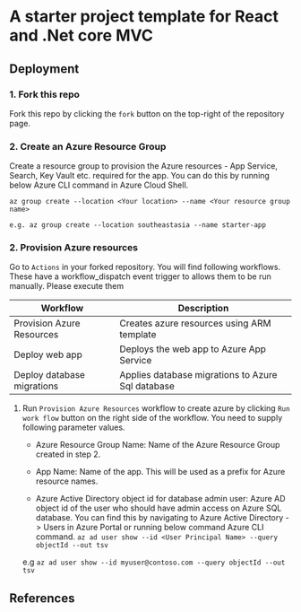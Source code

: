 # A starter project template for React and .Net core MVC

## Deployment

### 1. Fork this repo

Fork this repo by clicking the `fork` button on the top-right of the repository page.

### 2. Create an Azure Resource Group

Create a resource group to provision the Azure resources - App Service, Search, Key Vault etc. required for the app. You can do this by running below Azure CLI command in Azure Cloud Shell.

`az group create --location <Your location> --name <Your resource group name>`

`e.g. az group create --location southeastasia --name starter-app`

### 2. Provision Azure resources

Go to `Actions` in your forked repository. You will find following workflows. These have a workflow_dispatch event trigger to allows them to be run manually. Please execute them

| Workflow                   | Description                                       |
| -------------------------- | ------------------------------------------------- |
| Provision Azure Resources  | Creates azure resources using ARM template        |
| Deploy web app             | Deploys the web app to Azure App Service          |
| Deploy database migrations | Applies database migrations to Azure Sql database |

1. Run `Provision Azure Resources` workflow to create azure by clicking `Run work flow` button on the right side of the workflow. You need to supply following parameter values.

   - Azure Resource Group Name: Name of the Azure Resource Group created in step 2.

   - App Name: Name of the app. This will be used as a prefix for Azure resource names.

   - Azure Active Directory object id for database admin user: Azure AD object id of the user who should have admin access on Azure SQL database. You can find this by navigating to Azure Active Directory -> Users in Azure Portal or running below command Azure CLI command.
     `az ad user show --id <User Principal Name> --query objectId --out tsv`

   e.g `az ad user show --id myuser@contoso.com --query objectId --out tsv`

## References
